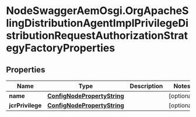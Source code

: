 # NodeSwaggerAemOsgi.OrgApacheSlingDistributionAgentImplPrivilegeDistributionRequestAuthorizationStrategyFactoryProperties

## Properties

Name | Type | Description | Notes
------------ | ------------- | ------------- | -------------
**name** | [**ConfigNodePropertyString**](ConfigNodePropertyString.md) |  | [optional] 
**jcrPrivilege** | [**ConfigNodePropertyString**](ConfigNodePropertyString.md) |  | [optional] 


